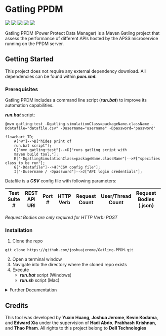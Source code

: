 # Gatling PPDM
[![](https://img.shields.io/badge/github-blue?style=for-the-badge)](https://github.com/joshuajerome/Gatling-PPDM)
[![](https://img.shields.io/badge/Gatling-blueviolet?style=for-the-badge)](https://gatling.io/docs/gatling/)
[![](https://img.shields.io/badge/Jenkins-yellow?style=for-the-badge)](https://www.jenkins.io/doc/)
[![](https://img.shields.io/badge/PPDM-orange?style=for-the-badge)](https://www.dell.com/en-us/dt/data-protection/powerprotect-data-manager.htm#:~:text=%20PowerProtect%20Data%20Manager%20%201%20Orchestrate%20protection,Leverage%20your%20existing%20Dell%20PowerProtect%20appliances%20More%20)
[![](https://img.shields.io/badge/Dell-blue?style=for-the-badge)](https://www.dell.com/en-us)

Gatling PPDM (Power Protect Data Manager) is a Maven Gatling project that assess the performance of different APIs hosted by the APSS microservice running on the PPDM server.

## Getting Started
This project does not require any external dependency download. All dependencies can be found within _**pom.xml**_.

### Prerequisites
Gatling PPDM includes a command line script (_**run.bat**_) to improve its automation capabilities.

_**run.bat**_ script:
```
@mvn gatling:test -Dgatling.simulationClass=packageName.className -Ddatafile="datafile.csv" -Dusername="username" -Dpassword="password"
```
```mermaid
flowchart TD;
    A["@"]-->B["hides print of
    run.bat script"];
    C["mvn gatling:test"]-->D["runs gatling script with 
    maven build tool."];
    E["-DgatlingSimulationClass=packageName.className"]-->F["specifies class to be run"];
    G["-Ddatafile"]-->H["CSV config file"];
    I["-Dusername / -Dpassword"]-->J["API login credentials"];
```
Datafile is a _**CSV**_ config file with following parameters:

Test Suite #|REST API URI|Port #|HTTP Verb|Request Count|User/Thread Count|Request Bodies (.json)|Test Duration|IP Address
---|---|---|---|---|---|---|---|---

_Request Bodies are only required for HTTP Verb: POST_

### Installation
1. Clone the repo
```
git clone https://github.com/joshuajerome/Gatling-PPDM.git
```
2. Open a terminal window
3. Navigate into the directory where the cloned repo exists
4. Execute 
      - _**run.bat**_ script (Windows)
      - _**run.sh**_ script (Mac)



<details>
<summary>Further Documentation</summary>
<br>
put futher documentation here
</br>
</details>


## Credits
This tool was developed by **Yuxin Huang**, **Joshua Jerome**, **Kevin Kodama**, and **Edward Xia** under the supervision of **Hadi Abdo**, **Prabhash Krishnan**, and **Thao Pham**. All rights to this project belong to **Dell Technologies** 


